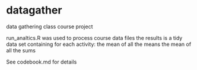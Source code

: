 # datagather
data gathering class course project

run_analtics.R was used to process course data files
the results is a tidy data set containing for each activity:
the mean of all the means
the mean of all the sums

See codebook.md for details

